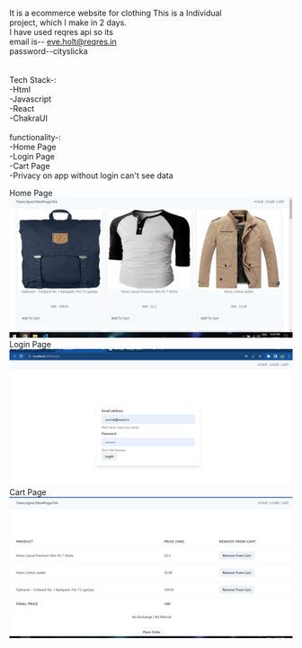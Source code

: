 It is a ecommerce website for clothing This is a Individual<br/>
project, which I make in 2 days.
<br/>
I have used reqres api so its<br/>
email is-- eve.holt@reqres.in
<br/>
password--cityslicka
<br/>
<br/>
<br/>
Tech Stack-:<br/>
-Html<br/>
-Javascript<br/>
-React<br/>
-ChakraUI<br/>
<br/>
functionality-:<br/>
-Home Page<br/>
-Login Page<br/>
-Cart Page<br/>
-Privacy on app without login can't see data<br/>



Home Page<br/>
<img src="homepage.png"/><br/>
Login Page<br/>
<img src="login.png"/><br/>
Cart Page<br/>
<img src="Cartpage.png"/><br/>

